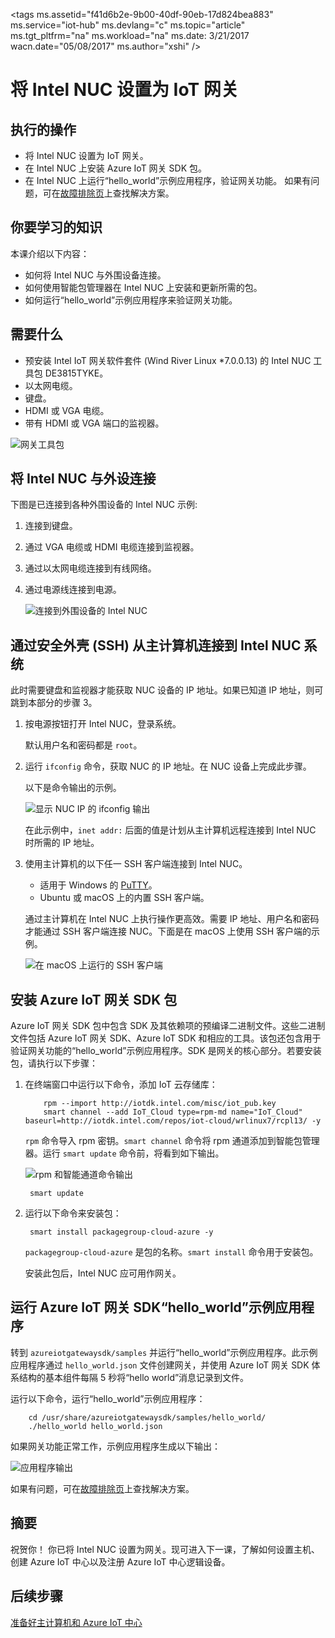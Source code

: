 <properties
    pageTitle="将 Intel NUC 设置为 Azure IoT 网关 | Azure"
    description="将 Intel NUC 设置为传感器和 Azure IoT 中心之间的 IoT 网关，用于收集传感器信息并将其发送到 IoT 中心。"
    services="iot-hub"
    documentationcenter=""
    author="shizn"
    manager="yjianfeng"
    tags=""
    keywords="iot 网关, intel nuc, nuc 计算机, DE3815TYKE" />
<tags
    ms.assetid="f41d6b2e-9b00-40df-90eb-17d824bea883"
    ms.service="iot-hub"
    ms.devlang="c"
    ms.topic="article"
    ms.tgt_pltfrm="na"
    ms.workload="na"
    ms.date: 3/21/2017
    wacn.date="05/08/2017"
    ms.author="xshi" />  


# 将 Intel NUC 设置为 IoT 网关

## 执行的操作

- 将 Intel NUC 设置为 IoT 网关。
- 在 Intel NUC 上安装 Azure IoT 网关 SDK 包。
- 在 Intel NUC 上运行“hello\_world”示例应用程序，验证网关功能。
如果有问题，可在[故障排除页](/documentation/articles/iot-hub-gateway-kit-c-sim-troubleshooting/)上查找解决方案。

## 你要学习的知识

本课介绍以下内容：

- 如何将 Intel NUC 与外围设备连接。
- 如何使用智能包管理器在 Intel NUC 上安装和更新所需的包。
- 如何运行“hello\_world”示例应用程序来验证网关功能。

## 需要什么

- 预安装 Intel IoT 网关软件套件 (Wind River Linux *7.0.0.13) 的 Intel NUC 工具包 DE3815TYKE。
- 以太网电缆。
- 键盘。
- HDMI 或 VGA 电缆。
- 带有 HDMI 或 VGA 端口的监视器。

![网关工具包](./media/iot-hub-gateway-kit-lessons/lesson1/kit_without_sensortag.png)  


## 将 Intel NUC 与外设连接

下图是已连接到各种外围设备的 Intel NUC 示例:

1. 连接到键盘。
2. 通过 VGA 电缆或 HDMI 电缆连接到监视器。
3. 通过以太网电缆连接到有线网络。
4. 通过电源线连接到电源。

    ![连接到外围设备的 Intel NUC](./media/iot-hub-gateway-kit-lessons/lesson1/nuc.png)  


## 通过安全外壳 (SSH) 从主计算机连接到 Intel NUC 系统

此时需要键盘和监视器才能获取 NUC 设备的 IP 地址。如果已知道 IP 地址，则可跳到本部分的步骤 3。

1. 按电源按钮打开 Intel NUC，登录系统。

    默认用户名和密码都是 `root`。

2. 运行 `ifconfig` 命令，获取 NUC 的 IP 地址。在 NUC 设备上完成此步骤。

    以下是命令输出的示例。

    ![显示 NUC IP 的 ifconfig 输出](./media/iot-hub-gateway-kit-lessons/lesson1/ifconfig.png)  


    在此示例中，`inet addr:` 后面的值是计划从主计算机远程连接到 Intel NUC 时所需的 IP 地址。

3. 使用主计算机的以下任一 SSH 客户端连接到 Intel NUC。

   - 适用于 Windows 的 [PuTTY](http://www.putty.org/)。
   - Ubuntu 或 macOS 上的内置 SSH 客户端。

    通过主计算机在 Intel NUC 上执行操作更高效。需要 IP 地址、用户名和密码才能通过 SSH 客户端连接 NUC。下面是在 macOS 上使用 SSH 客户端的示例。
    
    ![在 macOS 上运行的 SSH 客户端](./media/iot-hub-gateway-kit-lessons/lesson1/ssh.png)

## 安装 Azure IoT 网关 SDK 包

Azure IoT 网关 SDK 包中包含 SDK 及其依赖项的预编译二进制文件。这些二进制文件包括 Azure IoT 网关 SDK、Azure IoT SDK 和相应的工具。该包还包含用于验证网关功能的“hello\_world”示例应用程序。SDK 是网关的核心部分。若要安装包，请执行以下步骤：

1. 在终端窗口中运行以下命令，添加 IoT 云存储库：

   
		   rpm --import http://iotdk.intel.com/misc/iot_pub.key
		   smart channel --add IoT_Cloud type=rpm-md name="IoT_Cloud" baseurl=http://iotdk.intel.com/repos/iot-cloud/wrlinux7/rcpl13/ -y
   

    `rpm` 命令导入 rpm 密钥。`smart channel` 命令将 rpm 通道添加到智能包管理器。运行 `smart update` 命令前，将看到如下输出。

    ![rpm 和智能通道命令输出](./media/iot-hub-gateway-kit-lessons/lesson1/rpm_smart_channel.png)  


   
		smart update
   

2. 运行以下命令来安装包：

   
		smart install packagegroup-cloud-azure -y
   

    `packagegroup-cloud-azure` 是包的名称。`smart install` 命令用于安装包。

    安装此包后，Intel NUC 应可用作网关。

## 运行 Azure IoT 网关 SDK“hello\_world”示例应用程序

转到 `azureiotgatewaysdk/samples` 并运行“hello\_world”示例应用程序。此示例应用程序通过 `hello_world.json` 文件创建网关，并使用 Azure IoT 网关 SDK 体系结构的基本组件每隔 5 秒将“hello world”消息记录到文件。

运行以下命令，运行“hello\_world”示例应用程序：


		cd /usr/share/azureiotgatewaysdk/samples/hello_world/
		./hello_world hello_world.json


如果网关功能正常工作，示例应用程序生成以下输出：

![应用程序输出](./media/iot-hub-gateway-kit-lessons/lesson1/hello_world.png)  


如果有问题，可在[故障排除页](/documentation/articles/iot-hub-gateway-kit-c-troubleshooting/)上查找解决方案。

## 摘要

祝贺你！ 你已将 Intel NUC 设置为网关。现可进入下一课，了解如何设置主机、创建 Azure IoT 中心以及注册 Azure IoT 中心逻辑设备。

## 后续步骤
[准备好主计算机和 Azure IoT 中心](/documentation/articles/iot-hub-gateway-kit-c-sim-lesson2-get-the-tools-win32/)

<!---HONumber=Mooncake_0116_2017-->